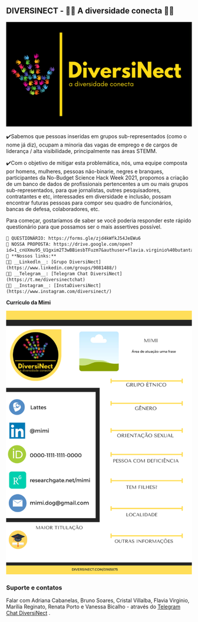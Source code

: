 ## DIVERSINECT - 🏳️‍🌈 A diversidade conecta 🏳️‍🌈

<img src= "./logo-diversinect.png">






✔️Sabemos que pessoas inseridas em grupos sub-representados (como o nome já diz), ocupam a minoria das vagas de emprego e de cargos de liderança / alta visibilidade, principalmente nas áreas STEMM.

✔️Com o objetivo de mitigar esta problemática, nós, uma equipe composta por homens, mulheres, pessoas não-binarie, negres e branques, participantes da No-Budget Science Hack Week 2021, propomos a criação de um banco de dados de profissionais pertencentes a um ou mais grupos sub-representados, para que jornalistas, outres pesquisadores, contratantes e etc, interessades em diversidade e inclusão, possam encontrar futuras pessoas para compor seu quadro de funcionários, bancas de defesa, colaboradores, etc.


Para começar, gostaríamos de saber se você poderia responder este rápido questionário para que possamos ser o mais assertives possível.

    🌈 QUESTIONÁRIO: https://forms.gle/zjd4kWfkJ54JeEWu6
    🌈 NOSSA PROPOSTA: https://drive.google.com/open?id=1_cnUXmu95_U1gxim2T3wBBiesbTFuzm7&authuser=flavia.virginio%40butantan.gov.br&usp=drive_fs
    📧 **Nossos links:**
    🏳️‍🌈 __Linkedln__: [Grupo DiversiNect](https://www.linkedin.com/groups/9081488/)
    🏳️‍🌈 __Telegram__: [Telegram Chat DiversiNect](https://t.me/diversinectchat) 
    🏳️‍🌈 __Instagram__: [InstaDiversiNect](https://www.instagram.com/diversinect/)  
     



**Currículo da Mimi**

<img src= "./DIVERSINECT-CV (1).png">





### Suporte e contatos

Falar com Adriana Cabanelas, Bruno Soares, Cristal Villalba, Flavia Virginio, Marília Reginato, Renata Porto e Vanessa Bicalho - através do [Telegram Chat DiversiNect](https://t.me/diversinectchat) .
